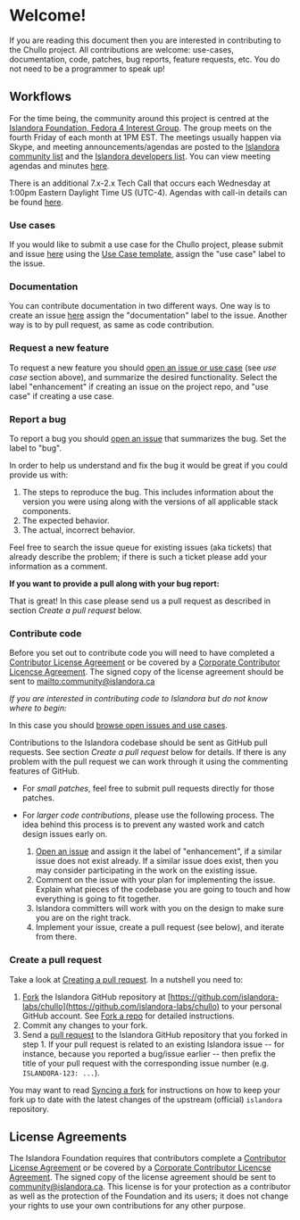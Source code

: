 # Welcome!

If you are reading this document then you are interested in contributing to the Chullo project. All contributions are welcome: use-cases, documentation, code, patches, bug reports, feature requests, etc. You do not need to be a programmer to speak up!

## Workflows

For the time being, the community around this project is centred at the [Islandora Foundation, Fedora 4 Interest Group](https://github.com/Islandora/Islandora-Fedora4-Interest-Group). The group meets on the fourth Friday of each month at 1PM EST. The meetings usually happen via Skype, and meeting announcements/agendas are posted to the [Islandora community list](https://groups.google.com/forum/#!forum/islandora) and the [Islandora developers list](https://groups.google.com/forum/#!forum/islandora-dev). You can view meeting agendas and minutes [here](https://github.com/islandora-interest-groups/Islandora-Fedora4-Interest-Group/tree/master/meetings).

There is an additional 7.x-2.x Tech Call that occurs each Wednesday at 1:00pm Eastern Daylight Time US (UTC-4). Agendas with call-in details can be found [here](https://github.com/Islandora-Labs/islandora/wiki#islandora-7x-2x-tech-calls).

### Use cases

If you would like to submit a use case for the Chullo project, please submit and issue [here](https://github.com/Islandora-Labs/Chullo/issues) using the [Use Case template](https://github.com/Islandora/Islandora-Fedora4-Interest-Group/wiki/Use-Case-template), assign the "use case" label to the issue.

### Documentation

You can contribute documentation in two different ways. One way is to create an issue [here](https://github.com/Islandora-Labs/Chullo/issues) assign the "documentation" label to the issue. Another way is to by pull request, as same as code contribution.

### Request a new feature

To request a new feature you should [open an issue or use case](https://github.com/Islandora-Labs/Chullo/issues) (see _use case_ section above), and summarize the desired functionality. Select the label "enhancement" if creating an issue on the project repo, and "use case" if creating a use case.

### Report a bug

To report a bug you should [open an issue](https://github.com/Islandora-Labs/Chullo/issues) that summarizes the bug. Set the label to "bug".

In order to help us understand and fix the bug it would be great if you could provide us with:

1. The steps to reproduce the bug. This includes information about the version you were using along with the versions of all applicable stack components.
2. The expected behavior.
3. The actual, incorrect behavior.

Feel free to search the issue queue for existing issues (aka tickets) that already describe the problem; if there is such a ticket please add your information as a comment.

**If you want to provide a pull along with your bug report:**

That is great! In this case please send us a pull request as described in section _Create a pull request_ below.

### Contribute code

Before you set out to contribute code you will need to have completed a [Contributor License Agreement](http://islandora.ca/sites/default/files/islandora_cla.pdf) or be covered by a [Corporate Contributor Licencse Agreement](http://islandora.ca/sites/default/files/islandora_ccla.pdf). The signed copy of the license agreement should be sent to <mailto:community@islandora.ca>

_If you are interested in contributing code to Islandora but do not know where to begin:_

In this case you should [browse open issues and use cases](https://github.com/Islandora-Labs/Chullo/issues).

Contributions to the Islandora codebase should be sent as GitHub pull requests. See section _Create a pull request_ below for details. If there is any problem with the pull request we can work through it using the commenting features of GitHub.

* For _small patches_, feel free to submit pull requests directly for those patches.
* For _larger code contributions_, please use the following process. The idea behind this process is to prevent any wasted work and catch design issues early on.

    1. [Open an issue](https://github.com/Islandora-Labs/islandora/issues) and assign it the label of "enhancement", if a similar issue does not exist already. If a similar issue does exist, then you may consider participating in the work on the existing issue.
    2. Comment on the issue with your plan for implementing the issue. Explain what pieces of the codebase you are going to touch and how everything is going to fit together.
    3. Islandora committers will work with you on the design to make sure you are on the right track.
    4. Implement your issue, create a pull request (see below), and iterate from there.

### Create a pull request

Take a look at [Creating a pull request](https://help.github.com/articles/creating-a-pull-request).  In a nutshell you
need to:

1. [Fork](https://help.github.com/articles/fork-a-repo) the Islandora GitHub repository at [https://github.com/islandora-labs/chullo](https://github.com/islandora-labs/chullo) to your personal GitHub account.  See [Fork a repo](https://help.github.com/articles/fork-a-repo) for detailed instructions.
2. Commit any changes to your fork.
3. Send a [pull request](https://help.github.com/articles/creating-a-pull-request) to the Islandora GitHub repository that you forked in step 1.  If your pull request is related to an existing Islandora issue -- for instance, because you reported a bug/issue earlier -- then prefix the title of your pull request with the corresponding issue number (e.g. `ISLANDORA-123: ...`).

You may want to read [Syncing a fork](https://help.github.com/articles/syncing-a-fork) for instructions on how to keep your fork up to date with the latest changes of the upstream (official) `islandora` repository.

## License Agreements

The Islandora Foundation requires that contributors complete a [Contributor License Agreement](http://islandora.ca/sites/default/files/islandora_cla.pdf) or be covered by a [Corporate Contributor Licencse Agreement](http://islandora.ca/sites/default/files/islandora_ccla.pdf). The signed copy of the license agreement should be sent to <a href="mailto:community@islandora.ca?Subject=Contributor%20License%20Agreement" target="_top">community@islandora.ca</a>. This license is for your protection as a contributor as well as the protection of the Foundation and its users; it does not change your rights to use your own contributions for any other purpose.
